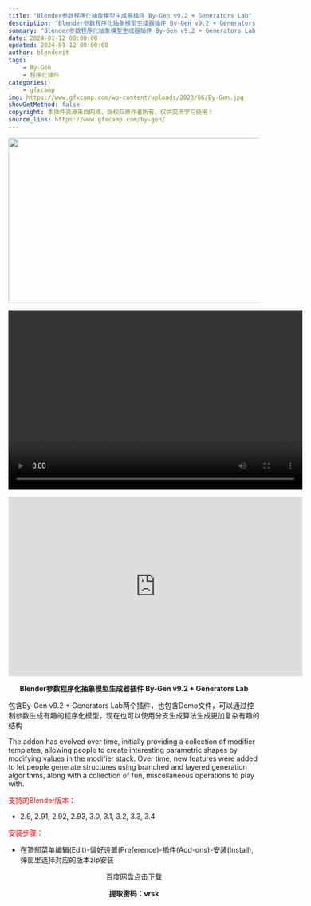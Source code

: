 ```yaml
---
title: "Blender参数程序化抽象模型生成器插件 By-Gen v9.2 + Generators Lab"
description: "Blender参数程序化抽象模型生成器插件 By-Gen v9.2 + Generators Lab 包含By-Gen v9.2 + Generators Lab两个插件，也包含Demo文件，可以通过..."
summary: "Blender参数程序化抽象模型生成器插件 By-Gen v9.2 + Generators Lab 包含By-Gen v9.2 + Generators Lab两个插件，也包含Demo文件，可以通过..."
date: 2024-01-12 00:00:00
updated: 2024-01-12 00:00:00
author: blenderit
tags: 
    - By-Gen
    - 程序化插件
categories:
    - gfxcamp
img: https://www.gfxcamp.com/wp-content/uploads/2023/06/By-Gen.jpg
showGetMethod: false
copyright: 本插件资源来自网络，版权归原作者所有，仅供交流学习使用！
source_link: https://www.gfxcamp.com/by-gen/
---
```

<div><p><img decoding="async" class="aligncenter size-full wp-image-113048" src="https://www.gfxcamp.com/wp-content/uploads/2023/06/By-Gen.jpg" data-src="https://www.gfxcamp.com/wp-content/uploads/2023/06/By-Gen.jpg" alt="" width="590" height="331" data-srcset="https://www.gfxcamp.com/wp-content/uploads/2023/06/By-Gen.jpg 590w, https://www.gfxcamp.com/wp-content/uploads/2023/06/By-Gen-150x84.jpg 150w" data-sizes="(max-width: 590px) 100vw, 590px"><br>
</p><center><div style="width: 590px;" class="wp-video"><!--[if lt IE 9]><script>document.createElement('video');</script><![endif]-->
<video class="wp-video-shortcode" id="video-113047-1" width="590" height="360" preload="true" controls="controls"><source type="video/mp4" src="https://cloud.video.taobao.com//play/u/80049544/p/2/e/6/t/1/414319318258.mp4?_=1"></source><a href="https://cloud.video.taobao.com//play/u/80049544/p/2/e/6/t/1/414319318258.mp4">https://cloud.video.taobao.com//play/u/80049544/p/2/e/6/t/1/414319318258.mp4</a></video></div></center><p style="text-align: center;"><iframe loading="lazy" src="https://player.youku.com/embed/XNTk3MDM3Nzc0NA==" width="590" height="360" frameborder="0" allowfullscreen="allowfullscreen" data-mce-fragment="1"></iframe></p><p style="text-align: center;"><strong>Blender参数程序化抽象模型生成器插件 By-Gen v9.2 + Generators Lab</strong></p><p>包含By-Gen v9.2 + Generators Lab两个插件，也包含Demo文件，可以通过控制参数生成有趣的程序化模型，现在也可以使用分支生成算法生成更加复杂有趣的结构</p><p>The addon has evolved over time, initially providing a collection of modifier templates, allowing people to create interesting parametric shapes by modifying values in the modifier stack. Over time, new features were added to let people generate structures using branched and layered generation algorithms, along with a collection of fun, miscellaneous operations to play with.</p><p style="text-align: left;"><span style="color: #ff0000;">支持的Blender版本：</span></p><ul>
<li style="text-align: left;">2.9, 2.91, 2.92, 2.93, 3.0, 3.1, 3.2, 3.3, 3.4</li>
</ul><p><span style="color: #ff0000;">安装步骤：</span></p><ul>
<li>在顶部菜单编辑(Edit)-偏好设置(Preference)-插件(Add-ons)-安装(Install),弹窗里选择对应的版本zip安装</li>
</ul><p style="text-align: center;"><a class="maxbutton-3 maxbutton maxbutton-baidu" target="_blank" rel="noopener" href="https://pan.baidu.com/s/1sdnBHZao3aVk1GHPqxElPQ?pwd=vrsk"><span class="mb-text">百度网盘点击下载</span></a></p><p style="text-align: center;"><strong>提取密码：vrsk</strong></p></div>